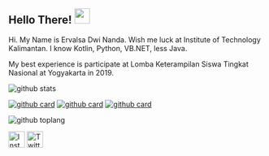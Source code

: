 ## Hello There! <img src="https://raw.githubusercontent.com/iampavangandhi/iampavangandhi/master/gifs/Hi.gif" width="30px"></h2>

Hi. My Name is Ervalsa Dwi Nanda. Wish me luck at Institute of Technology Kalimantan. I know Kotlin, Python, VB.NET, less Java.

My best experience is participate at Lomba Keterampilan Siswa Tingkat Nasional at Yogyakarta in 2019.

![github stats](https://github-readme-stats.vercel.app/api?username=wival08&show_icons=true&theme=dark)

[![github card](https://github-readme-stats.vercel.app/api/pin/?username=wival08&repo=RPG-BATTLE&theme=tokyonight)](https://github.com/wival08/RPG-Battle)
[![github card](https://github-readme-stats.vercel.app/api/pin/?username=wival08&repo=Dicoding-BAJP-Submission1&theme=tokyonight)](https://github.com/wival08/Dicoding-BAJP-Submission1)
[![github card](https://github-readme-stats.vercel.app/api/pin/?username=wival08&repo=All-Hello-World-Programming-Language&theme=tokyonight)](https://github.com/wival08/All-Hello-World-Programming-Language)

![github toplang](https://github-readme-stats.vercel.app/api/top-langs/?username=wival08&layout=compact&theme=prussian)



<a href="https://www.instagram.com/ervalsananda" target="_blank"><img src="https://img.shields.io/badge/Instagram-%23E4405F.svg?&style=flat-square&logo=instagram&logoColor=white" height="32px" alt="Instagram"></a>
<a href="https://www.twitter.com/ErvalsaDN" target="_blank"><img src="https://img.shields.io/badge/twitter-%231DA1F2.svg?&style=for-the-badge&logo=twitter&logoColor=white" height="32px" alt="Twitter"></a>


